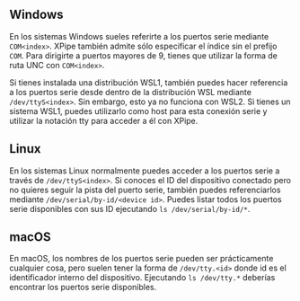 ## Windows

En los sistemas Windows sueles referirte a los puertos serie mediante `COM<index>`.
XPipe también admite sólo especificar el índice sin el prefijo `COM`.
Para dirigirte a puertos mayores de 9, tienes que utilizar la forma de ruta UNC con `COM<index>`.

Si tienes instalada una distribución WSL1, también puedes hacer referencia a los puertos serie desde dentro de la distribución WSL mediante `/dev/ttyS<index>`.
Sin embargo, esto ya no funciona con WSL2.
Si tienes un sistema WSL1, puedes utilizarlo como host para esta conexión serie y utilizar la notación tty para acceder a él con XPipe.

## Linux

En los sistemas Linux normalmente puedes acceder a los puertos serie a través de `/dev/ttyS<index>`.
Si conoces el ID del dispositivo conectado pero no quieres seguir la pista del puerto serie, también puedes referenciarlos mediante `/dev/serial/by-id/<device id>`.
Puedes listar todos los puertos serie disponibles con sus ID ejecutando `ls /dev/serial/by-id/*`.

## macOS

En macOS, los nombres de los puertos serie pueden ser prácticamente cualquier cosa, pero suelen tener la forma de `/dev/tty.<id>` donde id es el identificador interno del dispositivo.
Ejecutando `ls /dev/tty.*` deberías encontrar los puertos serie disponibles.
